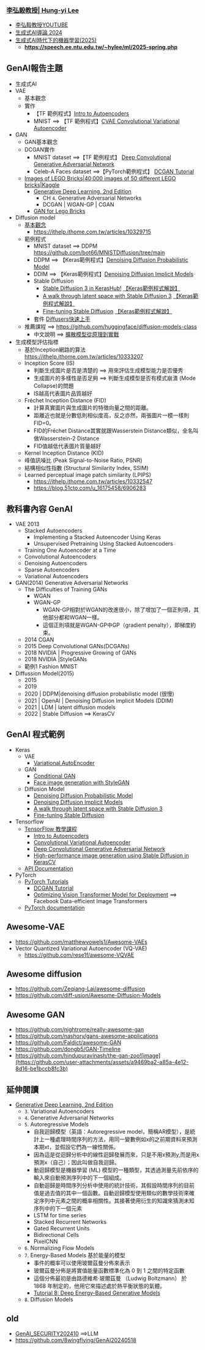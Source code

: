 ### [李弘毅教授| Hung-yi Lee](https://www.youtube.com/@HungyiLeeNTU)
- [李弘毅教授YOUTUBE](李弘毅教授YOUTUBE.md)
- [生成式AI導論 2024](https://www.youtube.com/playlist?list=PLJV_el3uVTsPz6CTopeRp2L2t4aL_KgiI)
- [生成式AI時代下的機器學習(2025)](https://www.youtube.com/playlist?list=PLJV_el3uVTsNZEFAdQsDeOdzAaHTca2Gi)
  - **https://speech.ee.ntu.edu.tw/~hylee/ml/2025-spring.php** 

## GenAI報告主題
- 生成式AI
- VAE
  - 基本觀念
  - 實作
    - 【TF 範例程式】[Intro to Autoencoders](https://www.tensorflow.org/tutorials/generative/autoencoder)
    - MNIST ==> 【TF 範例程式】[CVAE Convolutional Variational Autoencoder](https://www.tensorflow.org/tutorials/generative/cvae)
- GAN 
  - GAN基本觀念
  - DCGAN實作
    - MNIST dataset ==>【TF 範例程式】 [Deep Convolutional Generative Adversarial Network](https://www.tensorflow.org/tutorials/generative/dcgan)
    - Celeb-A Faces dataset ==>【PyTorch範例程式】 [DCGAN Tutorial](https://docs.pytorch.org/tutorials/beginner/dcgan_faces_tutorial.html)
  - [Images of LEGO Bricks|40,000 images of 50 different LEGO bricks|Kaggle](https://www.kaggle.com/datasets/joosthazelzet/lego-brick-images)
    - [Generative Deep Learning, 2nd Edition](https://learning.oreilly.com/library/view/generative-deep-learning/9781098134174/)
      - CH `4`. Generative Adversarial Networks
      - DCGAN | WGAN-GP | CGAN 
    - [GAN for Lego Bricks](https://www.kaggle.com/code/gabrielcabas/gan-for-lego-bricks)
- Diffusion model
  - [基本觀念](DIFFUSION_2025.md)
    - https://ithelp.ithome.com.tw/articles/10329715
  - 範例程式
    - MNIST dataset  ==> DDPM  https://github.com/bot66/MNISTDiffusion/tree/main
    - DDPM  ==> 【Keras範例程式】[Denoising Diffusion Probabilistic Model](https://keras.io/examples/generative/ddpm/)
    - DDIM  ==> 【Keras範例程式】[Denoising Diffusion Implicit Models](https://keras.io/examples/generative/ddim/)
    - Stable Diffusion
      - [Stable Diffusion 3 in KerasHub!](https://keras.io/keras_hub/guides/stable_diffusion_3_in_keras_hub/) [【Keras範例程式解說】](Keras_SD_1.md)
      - [A walk through latent space with Stable Diffusion 3](https://keras.io/examples/generative/random_walks_with_stable_diffusion_3/) [【Keras範例程式解說】](Keras_SD_2.md)
      - [Fine-tuning Stable Diffusion](https://keras.io/examples/generative/finetune_stable_diffusion/) [【Keras範例程式解說】](Keras_SD_3.md)
    - 套件 [Diffusers快速上手](Diffusers快速上手.md)
  - 推薦課程 ==> https://github.com/huggingface/diffusion-models-class
    - 中文說明 ==> [擴散模型從原理到實戰](https://www.tenlong.com.tw/products/9787115618870?list_name=srh) 
- 生成模型評估指標
  - 基於Inception網路的算法 https://ithelp.ithome.com.tw/articles/10333207
  - Inception Score (IS)
    - 判斷生成圖片是否是清楚的 ==>  用來評估生成模型能力是否優秀
    - 生成圖片的多樣性是否足夠 ==> 判斷生成模型是否有模式崩潰 (Mode Collapse)的問題
    - IS越高代表圖片品質越好
  - Fréchet Inception Distance (FID)
    - 計算真實圖片與生成圖片的特徵向量之間的距離。
    - 距離近也就是分數低則相似度高，反之亦然，兩張圖片一模一樣則FID=0。
    - FID的Fréchet Distance其實就跟Wasserstein Distance類似，全名叫做Wasserstein-2 Distance
    - FID值越低代表圖片質量越好
  - Kernel Inception Distance (KID)
  - 峰值訊噪比 (Peak Signal-to-Noise Ratio, PSNR)
  - 結構相似性指數 (Structural Similarity Index, SSIM)
  - Learned perceptual image patch similarity (LPIPS)
    - https://ithelp.ithome.com.tw/articles/10332547
    - https://blog.51cto.com/u_16175458/6906283   

## 教科書內容 GenAI
- VAE 2013
  - Stacked Autoencoders
    - Implementing a Stacked Autoencoder Using Keras
    - Unsupervised Pretraining Using Stacked Autoencoders
  - Training One Autoencoder at a Time
  - Convolutional Autoencoders
  - Denoising Autoencoders
  - Sparse Autoencoders
  - Variational Autoencoders 
- GAN(2014) Generative Adversarial Networks
  - The Difficulties of Training GANs
    - WGAN
    - WGAN-GP
      - WGAN-GP相對於WGAN的改進很小，除了增加了一個正則項，其他部分都和WGAN一樣。
      - 這個正則項就是WGAN-GP中GP（gradient penalty），即梯度約束。
  - 2014 CGAN
  - 2015 Deep Convolutional GANs(DCGANs)
  - 2018 NVIDIA | Progressive Growing of GANs
  - 2018 NVIDIA |StyleGANs
  - 範例1 Fashion MNIST
- Diffussion Model(2015)
  - 2015 
  - 2019
  - 2020 | DDPM|denoising diffusion probabilistic model (很慢)
  - 2021 | OpenAI | Denoising Diffusion Implicit Models (DDIM)
  - 2021 | LDM | latent diffusion models
  - 2022 | Stable Diffusion  ==> KerasCV


## GenAI 程式範例
- Keras
  - VAE
    - [Variational AutoEncoder](https://keras.io/examples/generative/vae/)
  - GAN
    - [Conditional GAN](https://keras.io/examples/generative/conditional_gan/)
    - [Face image generation with StyleGAN](https://keras.io/examples/generative/stylegan/)
  - Diffusion Model
    - [Denoising Diffusion Probabilistic Model](https://keras.io/examples/generative/ddpm/)
    - [Denoising Diffusion Implicit Models](https://keras.io/examples/generative/ddim/)
    - [A walk through latent space with Stable Diffusion 3](https://keras.io/examples/generative/random_walks_with_stable_diffusion_3/)
    - [Fine-tuning Stable Diffusion](https://keras.io/examples/generative/finetune_stable_diffusion/)
- Tensorflow
  - [TensorFlow 教學課程](https://www.tensorflow.org/tutorials?hl=zh-tw)
    - [Intro to Autoencoders](https://www.tensorflow.org/tutorials/generative/autoencoder)
    - [Convolutional Variational Autoencoder](https://www.tensorflow.org/tutorials/generative/cvae)
    - [Deep Convolutional Generative Adversarial Network](https://www.tensorflow.org/tutorials/generative/dcgan)
    - [High-performance image generation using Stable Diffusion in KerasCV](https://www.tensorflow.org/tutorials/generative/generate_images_with_stable_diffusion)
  - [API Documentation](https://www.tensorflow.org/api_docs)
- PyTorch
  - [PyTorch Tutorials](https://docs.pytorch.org/tutorials/)
    - [DCGAN Tutorial](https://docs.pytorch.org/tutorials/beginner/dcgan_faces_tutorial.html)
    - [Optimizing Vision Transformer Model for Deployment](https://docs.pytorch.org/tutorials/beginner/vt_tutorial.html) ==> Facebook Data-efficient Image Transformers
  - [PyTorch documentation](https://docs.pytorch.org/docs/stable/index.html)



## Awesome-VAE
- https://github.com/matthewvowels1/Awesome-VAEs
- Vector Quantized Variational Autoencoder (VQ-VAE)
  - https://github.com/rese1f/awesome-VQVAE 

## Awesome diffusion
- https://github.com/Zeqiang-Lai/awesome-diffusion
- https://github.com/diff-usion/Awesome-Diffusion-Models

## Awesome GAN
- https://github.com/nightrome/really-awesome-gan
- https://github.com/nashory/gans-awesome-applications
- https://github.com/Faldict/awesome-GAN
- https://github.com/dongb5/GAN-Timeline
- https://github.com/hindupuravinash/the-gan-zoo![image](https://github.com/user-attachments/assets/a9469ba2-a85a-4e12-8d16-be1bccb8fc3b)

## 延伸閱讀
- [Generative Deep Learning, 2nd Edition](https://learning.oreilly.com/library/view/generative-deep-learning/9781098134174/)
  - `3`. Variational Autoencoders
  - `4`. Generative Adversarial Networks
  - `5`. Autoregressive Models
    - 自我迴歸模型（英語：Autoregressive model，簡稱AR模型），是統計上一種處理時間序列的方法，用同一變數例如x的之前期資料來預測本期xt，並假設它們為一線性關係。
    - 因為這是從迴歸分析中的線性迴歸發展而來，只是不用x預測y,而是用x預測x（自己）；因此叫做自我迴歸。
    - 動迴歸模型是機器學習 (ML) 模型的一種類型，其透過測量先前依序的輸入來自動預測序列中的下一個組成。
    - 自動迴歸是時間序列分析中使用的統計技術，其假設時間序列的目前值是過去值的其中一個函數。自動迴歸模型使用類似的數學技術來確定序列中元素之間的概率相關性。其接著使用衍生的知識來猜測未知序列中的下一個元素
    - LSTM for time series
    - Stacked Recurrent Networks
    - Gated Recurrent Units
    - Bidirectional Cells
    - PixelCNN 
  - `6`. Normalizing Flow Models
  - `7`. Energy-Based Models 基於能量的模型
    - 事件的概率可以使用玻爾茲曼分佈來表示
    - 玻爾茲曼分佈是將實值能量函數標準化為 0 到 1 之間的特定函數
    - 這個分佈最初是由路德維希·玻爾茲曼 （Ludwig Boltzmann） 於 1868 年制定的，他用它來描述處於熱平衡狀態的氣體。
    - [Tutorial 8: Deep Energy-Based Generative Models](https://uvadlc-notebooks.readthedocs.io/en/latest/tutorial_notebooks/tutorial8/Deep_Energy_Models.html)
  - `8`. Diffusion Models 


## old
- [GenAI_SECURITY202410](https://github.com/8wingflying/GenAI_SECURITY202410/) ==>LLM
- https://github.com/8wingflying/GenAI20240518
